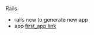 Rails
- rails new to generate new app
- app [first_app link](http://afternoon-temple-2523.herokuapp.com/)